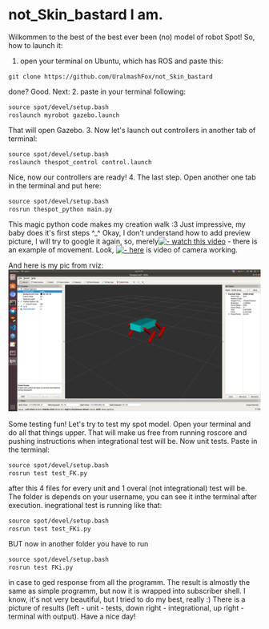 # not_Skin_bastard I am.
Wilkommen to the best of the best ever been (no) model of robot Spot!
So, how to launch it: 
1. open your terminal on Ubuntu, which has ROS and paste this:
```
git clone https://github.com/UralmashFox/not_Skin_bastard

```
done? Good. Next:
2. paste in your terminal following:
```
source spot/devel/setup.bash
roslaunch myrobot gazebo.launch 

```
That will open Gazebo.
3. Now let's launch out controllers in another tab of terminal:
```
source spot/devel/setup.bash
roslaunch thespot_control control.launch

```
Nice, now our controllers are ready!
4. The last step. Open another one tab in the terminal and put here:
```
source spot/devel/setup.bash
rosrun thespot_python main.py

```
This magic python code makes my creation walk :3 Just impressive, my baby does it's first steps ^_^
Okay, I don't understand how to add preview picture, I will try to google it again, so, merely[![ - watch this video](//https://www.youtube.com/watch?v=AuIdL_nDsck&feature=youtu.be/maxresdefault.jpg)](https://www.youtube.com/watch?v=AuIdL_nDsck&feature=youtu.be) - there is an example of movement. Look, [![ - here](https://img.youtube.com/watch?v=PF4iUISW7YI&feature=youtu.be.jpg)](https://www.youtube.com/watch?v=PF4iUISW7YI) is video of camera working.

And here is my pic from rviz:
![picture](https://github.com/UralmashFox/not_Skin_bastard/blob/master/Thespot.png)

Some testing fun! Let's try to test my spot model. Open your terminal and do all that things upper. That will make us free from running roscore and pushing instructions when integrational test will be.
Now unit tests. Paste in the terminal:
```
source spot/devel/setup.bash
rosrun test test_FK.py

```
after this 4 files for every unit and 1 overal (not integrational) test will be. The folder is depends on your username, you can see it inthe terminal after execution.
inegrational test is running like that:
```
source spot/devel/setup.bash
rosrun test test_FKi.py

```
BUT now in another folder you have to run
```
source spot/devel/setup.bash
rosrun test FKi.py

```
in case to ged response from all the programm. The result is almostly the same as simple programm, but now it is wrapped into subscriber shell. I know, it's not very beautiful, but I tried to do my best, really :)
There is a picture of results (left - unit - tests, down right - integrational, up right - terminal with output).
Have a nice day!

